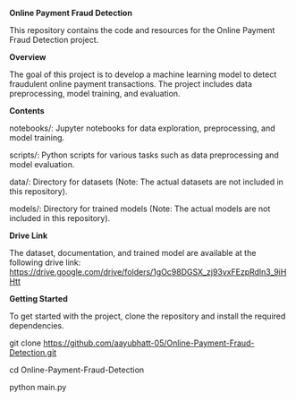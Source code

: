 **Online Payment Fraud Detection**

This repository contains the code and resources for the Online Payment Fraud Detection project.

**Overview**

The goal of this project is to develop a machine learning model to detect fraudulent online payment transactions. The project includes data preprocessing, model training, and evaluation.

**Contents**

notebooks/: Jupyter notebooks for data exploration, preprocessing, and model training. 

scripts/: Python scripts for various tasks such as data preprocessing and model evaluation.

data/: Directory for datasets (Note: The actual datasets are not included in this repository).

models/: Directory for trained models (Note: The actual models are not included in this repository).

**Drive Link**

The dataset, documentation, and trained model are available at the following drive link: https://drive.google.com/drive/folders/1gOc98DGSX_zj93vxFEzpRdln3_9iHHtt

**Getting Started**

To get started with the project, clone the repository and install the required dependencies.

git clone https://github.com/aayubhatt-05/Online-Payment-Fraud-Detection.git

cd Online-Payment-Fraud-Detection

python main.py
